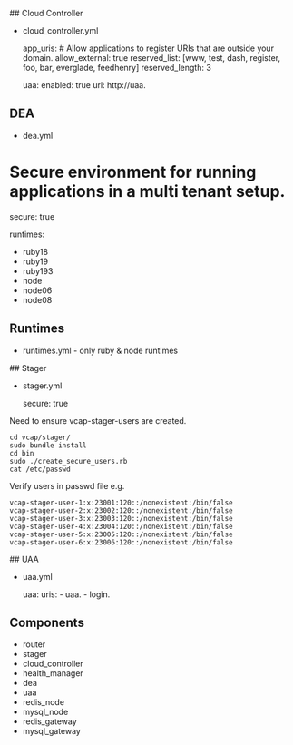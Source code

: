 ## Cloud Controller

* cloud_controller.yml

    app_uris:
      # Allow applications to register URIs that are outside your domain.
      allow_external: true
      reserved_list: [www, test, dash, register, foo, bar, everglade, feedhenry]
      reserved_length: 3

    uaa:
      enabled: true
      url: http://uaa.<domain>

## DEA

* dea.yml

# Secure environment for running applications in a multi tenant setup.
secure: true

runtimes:
  - ruby18
  - ruby19
  - ruby193
  - node
  - node06
  - node08


## Runtimes

* runtimes.yml - only ruby & node runtimes

## Stager

* stager.yml

    secure: true

Need to ensure vcap-stager-users are created.

    cd vcap/stager/
    sudo bundle install
    cd bin
    sudo ./create_secure_users.rb
    cat /etc/passwd

Verify users in passwd file e.g.

    vcap-stager-user-1:x:23001:120::/nonexistent:/bin/false
    vcap-stager-user-2:x:23002:120::/nonexistent:/bin/false
    vcap-stager-user-3:x:23003:120::/nonexistent:/bin/false
    vcap-stager-user-4:x:23004:120::/nonexistent:/bin/false
    vcap-stager-user-5:x:23005:120::/nonexistent:/bin/false
    vcap-stager-user-6:x:23006:120::/nonexistent:/bin/false

## UAA

* uaa.yml

    uaa:
      uris:
        - uaa.<domain>
        - login.<domain>

## Components

* router
* stager
* cloud_controller
* health_manager
* dea
* uaa
* redis_node
* mysql_node
* redis_gateway
* mysql_gateway
